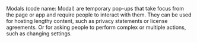 
Modals (code name: Modal) are temporary pop-ups that take focus from the page or app and require people to interact with them. They can be used for hosting lengthy content, such as privacy statements or license agreements. Or for asking people to perform complex or multiple actions, such as changing settings.  
